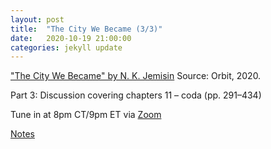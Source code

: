 ```yaml
---
layout: post
title:  "The City We Became (3/3)"
date:   2020-10-19 21:00:00
categories: jekyll update
---
```


["The City We Became" by N. K. Jemisin](https://bookshop.org/a/13448/9780316509848) Source: Orbit, 2020. 

Part 3: Discussion covering chapters 11 – coda (pp. 291–434)

Tune in at 8pm CT/9pm ET via [Zoom](https://harvard.zoom.us/j/94119863253?pwd=VmlXU0MweGFnN2lOemQyckVyVlhndz09)

[Notes](https://github.com/rebeccawilliams/bookclub/blob/gh-pages/book%20notes/18-Jemisin-The%20City%20We%20Became.md)

